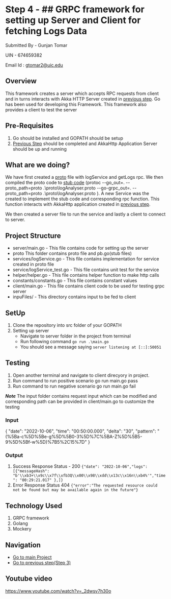 # Step 4 - ## GRPC framework for setting up Server and Client for fetching Logs Data

Submitted By - Gunjan Tomar

UIN - 674659382

Email Id : gtomar2@uic.edu

## Overview

This framework creates a server which accepts RPC requests from client and in turns interacts with Akka HTTP Server created in [previous step](https://github.com/TomarGunjan/AwsLogAnalysisWithLambdaAkkaGrpc/tree/master/akka-http-loganalyser-scala#readme). Go has been used for developing this Framework. This framework also provides a client to test the server

## Pre-Requisites
1. Go should be installed and GOPATH should be setup
2. [Previous Step](https://github.com/TomarGunjan/AwsLogAnalysisWithLambdaAkkaGrpc/tree/master/akka-http-loganalyser-scala#readme) should be completed and AkkaHttp Application Server should be up and running

## What are we doing?

We have first created a [proto](https://github.com/TomarGunjan/AwsLogAnalysisWithLambdaAkkaGrpc/blob/master/log-analyser-grpc-go/proto/logAnalyser.proto) file with logService and getLogs rpc. We then compiled the proto code to [stub code](https://github.com/TomarGunjan/AwsLogAnalysisWithLambdaAkkaGrpc/tree/master/log-analyser-grpc-go/proto) (protoc --go_out=. --proto_path=proto .\proto\logAnalyser.proto --go-grpc_out=. --proto_path=proto .\proto\logAnalyser.proto ). A new Service was the created to implement the stub code and corresponding rpc function. This function interacts with AkkaHttp application created in [previous step](https://github.com/TomarGunjan/AwsLogAnalysisWithLambdaAkkaGrpc/tree/master/akka-http-loganalyser-scala). 

We then created a server file to run the service and lastly a client to connect to server.


## Project Structure

  -  server/main.go - This file contains code for setting up the server
  -  proto This folder contains proto file and pb.go(stub files)
  -  services/logService.go - This file contains implementation for service created in proto file
  -  service/logService_test.go - This file contains unit test for the service
  -  helper/helper.go - This file contains helper function to make http calls
  -  constants/constants.go - This file contains constant values
  -  client/main.go - This file contains client code to be used for testing grpc server
  -  inpuFiles/ - This directory contains input to be fed to client
  
## SetUp

1. Clone the repository into src folder of your GOPATH
2. Setting up server
    - Navigate to server folder in the project from terminal 
    - Run following command ```go run .\main.go```
    - You should see a message saying ``` server listening at [::]:50051 ```
 
## Testing

1. Open another terminal and navigate to client direcyory in project.
2. Run command to run positive scenario go run main.go pass
3. Run command to run negative scenario go run main.go fail

***Note*** The input folder contains request input which can be modified and corresponding path can be provided in client/main.go to customize the testing

### Input
  
   {
  "date": "2022-10-06",
  "time": "00:50:00.000",
  "delta": "30",
  "pattern": "(%5Ba-c%5D%5Be-g%5D%5B0-3%5D%7C%5BA-Z%5D%5B5-9%5D%5Bf-w%5D)%7B5%2C15%7D"
  }

### Output
1. Success Response Status - 200
  ```{"date": "2022-10-06","logs": [{"messageHash": "b'\\xb3+\\x9c\\x7f\\xfb3Q\\x00\\x98\\xdd\\x13c\\x16n\\xb4%'","time": "00:29:21.017" },]}```
2. Error Response Status 404
  ```{"error":"The requested resource could not be found but may be available again in the future"}```
  
  
## Technology Used
1. GRPC framework
2. Golang
3. Mockery

## Navigation
  - [Go to main Project](https://github.com/TomarGunjan/AwsLogAnalysisWithLambdaAkkaGrpc/blob/master/README.md)
  - [Go to previous step(Step 3)](https://github.com/TomarGunjan/AwsLogAnalysisWithLambdaAkkaGrpc/tree/master/akka-http-loganalyser-scala#readme)

## Youtube video

https://www.youtube.com/watch?v=_2dwsv7h30o
